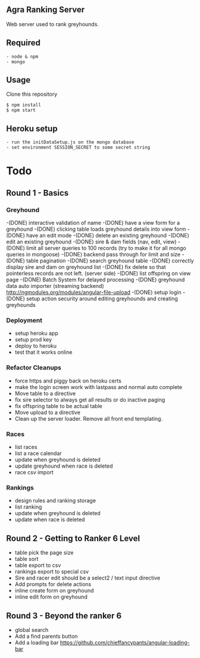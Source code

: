 ## Agra Ranking Server

Web server used to rank greyhounds.

## Required
    - node & npm
    - mongo

## Usage

Clone this repository

    $ npm install
    $ npm start

## Heroku setup
    - run the initDataSetup.js on the mongo database
    - set environment SESSION_SECRET to some secret string

# Todo
## Round 1 - Basics

### Greyhound
-(DONE) interactive validation of name
-(DONE) have a view form for a greyhound
-(DONE) clicking table loads greyhound details into view form
-(DONE) have an edit mode
-(DONE) delete an existing greyhound
-(DONE) edit an existing greyhound
-(DONE) sire & dam fields (nav, edit, view)
-(DONE) limit all server queries to 100 records (try to make it for all mongo queries in mongoose)
-(DONE) backend pass through for limit and size
-(DONE) table pagination
-(DONE) search greyhound table
-(DONE) correctly display sire and dam on greyhound list
-(DONE) fix delete so that pointerless records are not left. (server side)
-(DONE) list offspring on view page
-(DONE) Batch System for delayed processing
-(DONE) greyhound data auto importer (streaming backend) http://ngmodules.org/modules/angular-file-upload
-(DONE) setup login
-(DONE) setup action security around editing greyhounds and creating greyhounds

### Deployment
- setup heroku app
- setup prod key
- deploy to heroku
- test that it works online

### Refactor Cleanups
- force https and piggy back on heroku certs
- make the login screen work with lastpass and normal auto complete
- Move table to a directive
- fix sire selector to always get all results or do inactive paging
- fix offspring table to be actual table
- Move upload to a directive
- Clean up the server loader. Remove all front end templating.

### Races
- list races
- list a race calendar
- update when greyhound is deleted
- update greyhound when race is deleted
- race csv import

### Rankings
- design rules and ranking storage
- list ranking
- update when greyhound is deleted
- update when race is deleted

## Round 2 - Getting to Ranker 6 Level
- table pick the page size
- table sort
- table export to csv
- rankings export to special csv
- Sire and racer edit should be a select2 / text input directive
- Add prompts for delete actions
- inline create form on greyhound
- inline edit form on greyhound

## Round 3 - Beyond the ranker 6
- global search
- Add a find parents button
- Add a loading bar https://github.com/chieffancypants/angular-loading-bar